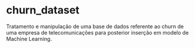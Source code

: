 # churn_dataset

Tratamento e manipulação de uma base de dados referente ao churn de uma empresa de telecomunicações para posterior inserção em modelo de Machine Learning.
